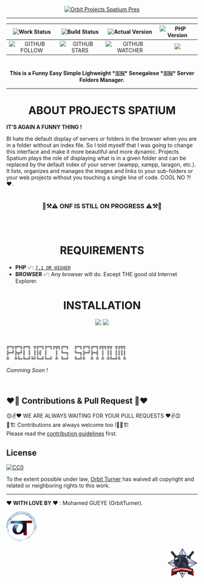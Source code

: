 
<p align="center">
<a href="https://github.com/orbitturner/orbitnextframework"><img src="ORBIT_HOME/dist/images/PROJECTS_SPATIUM.gif" alt="Orbit Projects Spatium Pres" width="auto" /></a>
</p>

___

| ![Work Status](https://img.shields.io/static/v1?label=WORK&message=In%20Progress&color=orange&style=for-the-badge) | ![Build Status](https://img.shields.io/endpoint?url=https://raw.githubusercontent.com/orbitturner/orbitnextframework/master/buildstatus.json&label=build&style=for-the-badge&logo=apache-rocketmq&logoColor=green) | ![Actual Version](https://img.shields.io/static/v1?label=PROJECTS%20SPATIUM&message=v1.0.1&color=blue&style=for-the-badge&logo=Github) | ![PHP Version](https://img.shields.io/static/v1?label=PHP%20VERSION&message=@latest&color=blue&style=for-the-badge&logo=php) |
|:-:|:-:|:-:|:-:|
| ![GITHUB FOLLOW](https://img.shields.io/github/followers/orbitturner?style=social) | ![GITHUB STARS](https://img.shields.io/github/stars/orbitturner/PROJECTS_SPATIUM?style=social) | ![GITHUB WATCHER](https://img.shields.io/github/watchers/orbitturner/PROJECTS_SPATIUM?style=social) | <img src="https://badges.frapsoft.com/os/v1/open-source.svg?v=103" > |



#

<p  align="center">
<strong>This is a Funny Easy Simple Lighweight *🇸🇳* Senegalese *🇸🇳* Server Folders Manager.</strong>
</p>


________
<h1 align="center">ABOUT PROJECTS SPATIUM</h1>


**IT'S AGAIN A FUNNY THING !**<br/>

BI hate the default display of servers or folders in the browser when you are in a folder without an index file. So I told myself that I was going to change this interface and make it more beautiful and more dynamic.
Projects Spatium plays the role of displaying what is in a given folder and can be replaced by the default index of your server (wampp, xampp, laragon, etc.).
It lists, organizes and manages the images and links to your sub-folders or your web projects without you touching a single line of code.
COOL NO ?!❤.
<br/><br/>
<h3 align="center">🚧⚒⚠ ONF IS STILL ON PROGRESS ⚠⚒🚧</h3>
<br/><br/>

<h1 align="center">REQUIREMENTS</h1>

- **PHP**       ✅: [`7.1 OR HIGHER`](https://www.php.net/)
- **BROWSER** 	✅: Any browser will do. Except THE good old Internet Explorer.


<h1 align="center">INSTALLATION</h1>
<p align="center">
<a href="https://github.com/orbitturner/PROJECTS_SPATIUM/archive/V1.0.1.zip"><img src="https://img.shields.io/badge/DOWNLOAD-LATEST%20VERSION-lime?style=for-the-badge&logo=docusign&logoColor=lime"></a>
<a href="https://github.com/orbitturner/orbitnextframework/issues/new/choose"><img src="https://img.shields.io/badge/ISSUES-CREATE%20AN%20ISSUE-crimson?style=for-the-badge&logo=indeed&logoColor=CRIMSON"></a>
</p>
<br/>

```
╔═╗╦═╗╔═╗ ╦╔═╗╔═╗╔╦╗╔═╗  ╔═╗╔═╗╔═╗╔╦╗╦╦ ╦╔╦╗
╠═╝╠╦╝║ ║ ║║╣ ║   ║ ╚═╗  ╚═╗╠═╝╠═╣ ║ ║║ ║║║║
╩  ╩╚═╚═╝╚╝╚═╝╚═╝ ╩ ╚═╝  ╚═╝╩  ╩ ╩ ╩ ╩╚═╝╩ ╩
```
*Comming Soon !*

<br/>

## ❤🚀 Contributions & Pull Request 🚀❤
😊✌❤ WE ARE ALWAYS WAITING FOR YOUR PULL REQUESTS ❤✌😊<br/>
💠🏗 Contributions are always welcome too !🌌💠🏗<br/>
Please read the [contribution guidelines](ORBIT_HOME/dist/contributing.md) first.
<br/>
## License

[![CC0](https://licensebuttons.net/p/zero/1.0/88x31.png)](https://creativecommons.org/publicdomain/zero/1.0/)

To the extent possible under law, [Orbit Turner](http://orbitturner.yj.fr) has waived all copyright and related or neighboring rights to this work.


______________________________________________________
**❤ WITH LOVE BY ❤** : Mohamed GUEYE (OrbitTurner).

![Image of OT](https://github.com/orbitturner/challenger/blob/master/images/orbitturner1.png?raw=true)

<img src="https://github.com/orbitturner/challenger/blob/master/images/OrbitTurner_Gaming_GitHubBadge.png?raw=true" align="right" />
